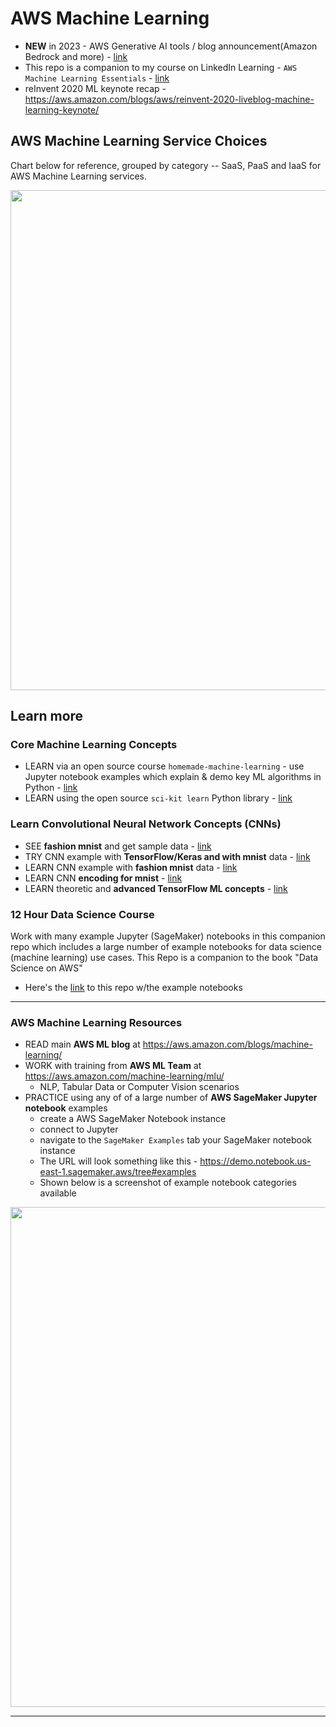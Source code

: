 # AWS Machine Learning

- **NEW** in 2023 - AWS Generative AI tools / blog announcement(Amazon Bedrock and more) - [link](https://aws.amazon.com/blogs/machine-learning/announcing-new-tools-for-building-with-generative-ai-on-aws/)
- This repo is a companion to my course on LinkedIn Learning - `AWS Machine Learning Essentials` - [link](https://www.linkedin.com/learning/amazon-web-services-machine-learning-essential-training)
- reInvent 2020 ML keynote recap - https://aws.amazon.com/blogs/aws/reinvent-2020-liveblog-machine-learning-keynote/

## AWS Machine Learning Service Choices

Chart below for reference, grouped by category -- SaaS, PaaS and IaaS for AWS Machine Learning services.

<img src="https://github.com/lynnlangit/Hello-AWS-Data-Services/blob/master/images/AWS%20ML%20chart.png" width=800>

## Learn more 

### Core Machine Learning Concepts

- LEARN via an open source course `homemade-machine-learning` - use Jupyter notebook examples which explain & demo key ML algorithms in Python - [link](https://github.com/trekhleb/homemade-machine-learning)
- LEARN using the open source `sci-kit learn` Python library - [link](https://scikit-learn.org/stable/getting_started.html)

### Learn Convolutional Neural Network Concepts (CNNs)

- SEE **fashion mnist** and get sample data - [link](https://github.com/zalandoresearch/fashion-mnist)
- TRY CNN example with **TensorFlow/Keras and with mnist** data - [link](https://towardsdatascience.com/image-classification-in-10-minutes-with-mnist-dataset-54c35b77a38d)
- LEARN CNN example with **fashion mnist** data - [link](https://towardsdatascience.com/mnist-cnn-python-c61a5bce7a19)
- LEARN CNN **encoding for mnist** - [link](https://www.guru99.com/convnet-tensorflow-image-classification.html)
- LEARN theoretic and **advanced TensorFlow ML concepts** - [link](https://www.tensorflow.org/resources/learn-ml/theoretical-and-advanced-machine-learning)

### 12 Hour Data Science Course

Work with many example Jupyter (SageMaker) notebooks in this companion repo which includes a large number of example notebooks for data science (machine learning) use cases.  This Repo is a companion to the book "Data Science on AWS"  
- Here's the [link](https://github.com/data-science-on-aws/data-science-on-aws) to this repo w/the example notebooks

----

### AWS Machine Learning Resources

- READ main **AWS ML blog** at https://aws.amazon.com/blogs/machine-learning/
- WORK with training from **AWS ML Team** at https://aws.amazon.com/machine-learning/mlu/ 
    - NLP, Tabular Data or Computer Vision scenarios
- PRACTICE using any of of a large number of **AWS SageMaker Jupyter notebook** examples
    - create a AWS SageMaker Notebook instance 
    - connect to Jupyter
    - navigate to the `SageMaker Examples` tab your SageMaker notebook instance
    - The URL will look something like this - https://demo.notebook.us-east-1.sagemaker.aws/tree#examples
    - Shown below is a screenshot of example notebook categories available

<img src="https://github.com/lynnlangit/Hello-AWS-Data-Services/blob/master/images/sagemaker-examples.png" width=800>

---




